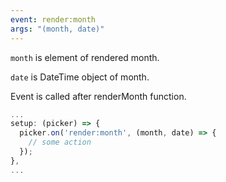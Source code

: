 ```yaml
---
event: render:month
args: "(month, date)"
---
```


`month` is element of rendered month.

`date` is DateTime object of month.

Event is called after renderMonth function.

```js
...
setup: (picker) => {
  picker.on('render:month', (month, date) => {
    // some action
  });
},
...
```